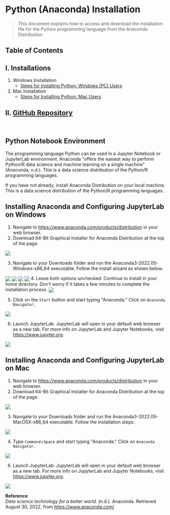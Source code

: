 # Python (Anaconda) Installation
>This document explains how to access and download the installation file for the Python programming language from the Anaconda Distribution.

## Table of Contents
## I. Installations
1) Windows Installation
    * [Steps for Installing Python: Windows (PC) Users](#installing-anaconda-and-configuring-jupyterlab-on-windows)  
2) Mac Installation
    * [Steps for Installing Python: Mac Users]()

## II. [GitHub Repository](https://github.com/lshpaner/teaching)

&nbsp;
&nbsp; 

## Python Notebook Environment

The programming language Python can be used in a Jupyter Notebook or JupyterLab environment. Anaconda "offers the easiest way to perform Python/R data science and machine learning on a single machine" (Anaconda, n.d.). This is a data science distribution of the Python/R programming languages.

If you have not already, install Anaconda Distribution on your local machine. This is a data science distribution of the Python/R programming languages. 

## Installing Anaconda and Configuring JupyterLab on Windows
1. Navigate to https://www.anaconda.com/products/distribution in your web browser.  
2. Download 64-Bit Graphical Installer for Anaconda Distribution at the top of the page.  
<img align="center" src='https://www.leonshpaner.com/teaching/post/python/anaconda_download.png'>

3. Navigate to your Downloads folder and run the Anaconda3-2022.05-Windows-x86_64 executable. Follow the install wizard as shown below.  
<img align="center" src='https://www.leonshpaner.com/teaching/post/python/anaconda_installation1.png'>
<img align="center" src='https://www.leonshpaner.com/teaching/post/python/anaconda_installation2.png'>
<img align="center" src='https://www.leonshpaner.com/teaching/post/python/anaconda_installation3.png'>
<img align="center" src='https://www.leonshpaner.com/teaching/post/python/anaconda_installation4.png'>
4.  Leave both options unchecked. Continue to install in your home directory. Don’t worry if it takes a few minutes to complete the installation process.  
<img align="center" src='https://www.leonshpaner.com/teaching/post/python/anaconda_installation5.png'>

5. Click on the `Start` button and start typing "Anaconda." Click on `Anaconda Navigator.` 
<img align="center" src='https://www.leonshpaner.com/teaching/post/python/anaconda_installation6.png'>

6. Launch JupyterLab. JupyterLab will open in your default web browser as a new tab. For more info on JupyterLab and Jupyter Notebooks, visit https://www.jupyter.org.   
<img align="center" src='https://www.leonshpaner.com/teaching/post/python/anaconda_installation7.png'>

## Installing Anaconda and Configuring JupyterLab on Mac
1. Navigate to https://www.anaconda.com/products/distribution in your web browser.  
2. Download 64-Bit Graphical Installer for Anaconda Distribution at the top of the page.  
<img align="center" src='"https://github.com/support-vector-dynamics/documentation/blob/main/mac_installation_imgs/Anaconda_Download.png?raw=true"'>

3. Navigate to your Downloads folder and run the Anaconda3-2022.05-MacOSX-x86_64 executable. Follow the installation steps.  
<img align="center" src='"https://github.com/support-vector-dynamics/documentation/blob/main/mac_installation_imgs/Installation.png?raw=true"'>

4. Type `Command`+`Space` and start typing "Anaconda." Click on `Anaconda Navigator.` 
<img align="center" src='"https://github.com/support-vector-dynamics/documentation/blob/main/mac_installation_imgs/Navigate_to_Anaconda.png?raw=true"'>

6. Launch JupyterLab. JupyterLab will open in your default web browser as a new tab. For more info on JupyterLab and Jupyter Notebooks, visit https://www.jupyter.org.   
<img align="center" src='"https://github.com/support-vector-dynamics/documentation/blob/main/mac_installation_imgs/Navigator.png?raw=true"'>

**Reference**  
*Data science technology for a better world.* (n.d.). Anaconda. Retrieved August 30, 2022, from https://www.anaconda.com/
